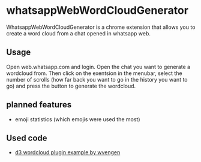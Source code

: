 # whatsappWebWordCloudGenerator
WhatsappWebWordCloudGenerator is a chrome extension that allows you to create a word cloud from a chat opened in whatsapp web.

## Usage
Open web.whatsapp.com and login. Open the chat you want to generate a wordcloud from. Then click on the exentsion in the menubar, select the number of scrolls (how far back you want to go in the history you want to go) and press the button to generate the wordcloud.

## planned features
* emoji statistics (which emojis were used the most)

## Used code
* [d3 wordcloud plugin example by wvengen](https://github.com/wvengen/d3-wordcloud)
